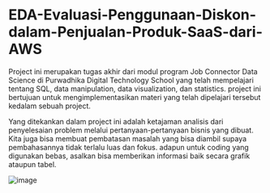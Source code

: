 # EDA-Evaluasi-Penggunaan-Diskon-dalam-Penjualan-Produk-SaaS-dari-AWS

Project ini merupakan tugas akhir dari modul program Job Connector Data Science di Purwadhika Digital Technology School yang telah mempelajari tentang SQL, data manipulation, data visualization, dan statistics. project ini bertujuan untuk mengimplementasikan materi yang telah dipelajari tersebut kedalam sebuah project.

Yang ditekankan dalam project ini adalah ketajaman analisis dari penyelesaian problem melalui pertanyaan-pertanyaan bisnis yang dibuat. Kita juga bisa membuat pembatasan masalah yang bisa diambil supaya pembahasannya tidak terlalu luas dan fokus. adapun untuk coding yang digunakan bebas, asalkan bisa memberikan informasi baik secara grafik ataupun tabel.

![image](https://github.com/arifian09/EDA-Evaluasi-Penggunaan-Diskon-dalam-Penjualan-Produk-SaaS-dari-AWS/assets/151009269/b85d7d6d-4365-4ef4-b049-58909ac575e3)


